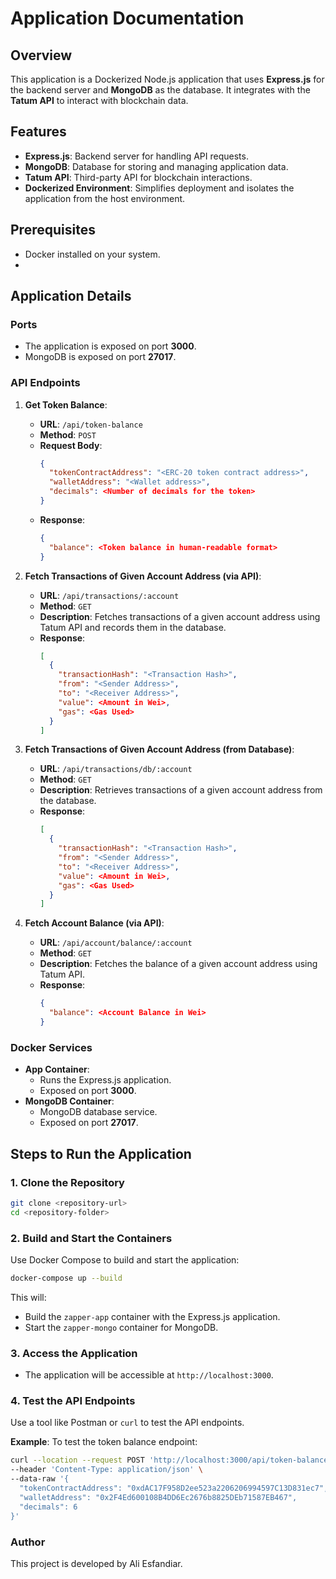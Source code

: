# Application Documentation

## Overview
This application is a Dockerized Node.js application that uses **Express.js** for the backend server and **MongoDB** as the database. It integrates with the **Tatum API** to interact with blockchain data. 

## Features
- **Express.js**: Backend server for handling API requests.
- **MongoDB**: Database for storing and managing application data.
- **Tatum API**: Third-party API for blockchain interactions.
- **Dockerized Environment**: Simplifies deployment and isolates the application from the host environment.

## Prerequisites
- Docker installed on your system.
- 
## Application Details

### **Ports**
- The application is exposed on port **3000**.
- MongoDB is exposed on port **27017**.

### **API Endpoints**
1. **Get Token Balance**:
    - **URL**: `/api/token-balance`
    - **Method**: `POST`
    - **Request Body**:
      ```json
      {
        "tokenContractAddress": "<ERC-20 token contract address>",
        "walletAddress": "<Wallet address>",
        "decimals": <Number of decimals for the token>
      }
      ```
    - **Response**:
      ```json
      {
        "balance": <Token balance in human-readable format>
      }
      ```

2. **Fetch Transactions of Given Account Address (via API)**:
    - **URL**: `/api/transactions/:account`
    - **Method**: `GET`
    - **Description**: Fetches transactions of a given account address using Tatum API and records them in the database.
    - **Response**:
      ```json
      [
        {
          "transactionHash": "<Transaction Hash>",
          "from": "<Sender Address>",
          "to": "<Receiver Address>",
          "value": <Amount in Wei>,
          "gas": <Gas Used>
        }
      ]
      ```

3. **Fetch Transactions of Given Account Address (from Database)**:
    - **URL**: `/api/transactions/db/:account`
    - **Method**: `GET`
    - **Description**: Retrieves transactions of a given account address from the database.
    - **Response**:
      ```json
      [
        {
          "transactionHash": "<Transaction Hash>",
          "from": "<Sender Address>",
          "to": "<Receiver Address>",
          "value": <Amount in Wei>,
          "gas": <Gas Used>
        }
      ]
      ```

4. **Fetch Account Balance (via API)**:
    - **URL**: `/api/account/balance/:account`
    - **Method**: `GET`
    - **Description**: Fetches the balance of a given account address using Tatum API.
    - **Response**:
      ```json
      {
        "balance": <Account Balance in Wei>
      }
      ```

### **Docker Services**
- **App Container**:
    - Runs the Express.js application.
    - Exposed on port **3000**.
- **MongoDB Container**:
    - MongoDB database service.
    - Exposed on port **27017**.

## Steps to Run the Application

### 1. Clone the Repository
```bash
git clone <repository-url>
cd <repository-folder>
```

### 2. Build and Start the Containers
Use Docker Compose to build and start the application:
```bash
docker-compose up --build
```
This will:
- Build the `zapper-app` container with the Express.js application.
- Start the `zapper-mongo` container for MongoDB.

### 3. Access the Application
- The application will be accessible at `http://localhost:3000`.

### 4. Test the API Endpoints
Use a tool like Postman or `curl` to test the API endpoints.

**Example**:
To test the token balance endpoint:
```bash
curl --location --request POST 'http://localhost:3000/api/token-balance' \
--header 'Content-Type: application/json' \
--data-raw '{
  "tokenContractAddress": "0xdAC17F958D2ee523a2206206994597C13D831ec7",
  "walletAddress": "0x2F4Ed600108B4DD6Ec2676b8825DEb71587EB467",
  "decimals": 6
}'
```

### Author
This project is developed by Ali Esfandiar.
